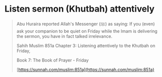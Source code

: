 # Listen sermon (Khutbah) attentively



> Abu Huraira reported Allah's Messenger (ﷺ) as saying: If you (even) ask your companion to be quiet on Friday while the Imam is delivering the sermon, you have in fact talked irrelevance.
>
> Sahih Muslim 851a Chapter 3: Listening attentively to the Khutbah on Friday,&#x20;
>
> Book 7: The Book of Prayer - Friday&#x20;
>
> [https://sunnah.com/muslim:851a](https://sunnah.com/muslim:851a)
